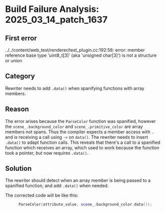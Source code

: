 # Build Failure Analysis: 2025_03_14_patch_1637

## First error

../../content/web_test/renderer/test_plugin.cc:192:58: error: member reference base type 'uint8_t[3]' (aka 'unsigned char[3]') is not a structure or union

## Category
Rewriter needs to add `.data()` when spanifying functions with array members.

## Reason
The error arises because the `ParseColor` function was spanified, however the `scene_.background_color` and `scene_.primitive_color` are array members not spans. Thus the compiler expects a member access with `.` and is receiving a call using `->` on `data()`. The rewriter needs to insert `.data()` to adapt function calls. This reveals that there's a call to a spanified function which receives an array, which used to work because the function took a pointer, but now requires `.data()`.

## Solution
The rewriter should detect when an array member is being passed to a spanified function, and add `.data()` when needed.

The corrected code will be like this:

```c++
      ParseColor(attribute_value, scene_.background_color.data());